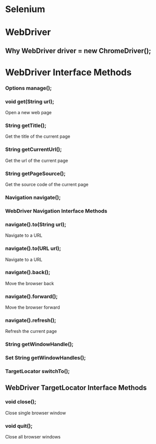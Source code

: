 # Selenium

# WebDriver

## Why WebDriver driver = new ChromeDriver();



# WebDriver Interface Methods

### Options manage();

### void get(String url);

Open a new web page

### String getTitle();

Get the title of the current page

### String getCurrentUrl();

Get the url of the current page

### String getPageSource();

Get the source code of the current page

### Navigation navigate();

### WebDriver Navigation Interface Methods 

### navigate().to(String url);

Navigate to a URL

### navigate().to(URL url);

Navigate to a URL

### navigate().back();

Move the browser back

### navigate().forward();

Move the browser forward

### navigate().refresh();

Refresh the current page

### String getWindowHandle();

### Set String getWindowHandles();

### TargetLocator switchTo();

## WebDriver TargetLocator Interface Methods

### void close();

Close single browser window

### void quit();

Close all browser windows




















